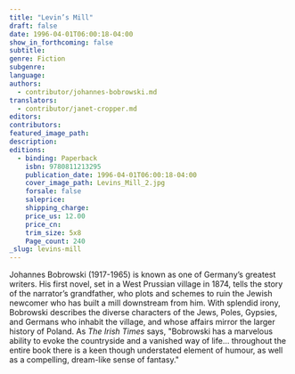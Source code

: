 ```yaml
---
title: "Levin’s Mill"
draft: false
date: 1996-04-01T06:00:18-04:00
show_in_forthcoming: false
subtitle:
genre: Fiction
subgenre:
language:
authors:
  - contributor/johannes-bobrowski.md
translators:
  - contributor/janet-cropper.md
editors:
contributors:
featured_image_path:
description:
editions:
  - binding: Paperback
    isbn: 9780811213295
    publication_date: 1996-04-01T06:00:18-04:00
    cover_image_path: Levins_Mill_2.jpg
    forsale: false
    saleprice:
    shipping_charge:
    price_us: 12.00
    price_cn:
    trim_size: 5x8
    Page_count: 240
_slug: levins-mill
---
```


Johannes Bobrowski (1917-1965) is known as one of Germany’s greatest writers. His first novel, set in a West Prussian village in 1874, tells the story of the narrator’s grandfather, who plots and schemes to ruin the Jewish newcomer who has built a mill downstream from him. With splendid irony, Bobrowski describes the diverse characters of the Jews, Poles, Gypsies, and Germans who inhabit the village, and whose affairs mirror the larger history of Poland. As _The Irish Times_ says, "Bobrowski has a marvelous ability to evoke the countryside and a vanished way of life… throughout the entire book there is a keen though understated element of humour, as well as a compelling, dream-like sense of fantasy."

